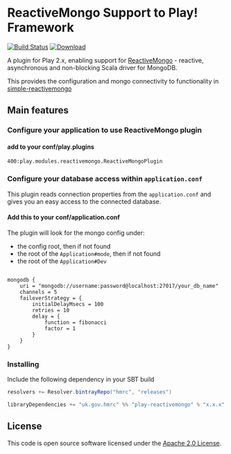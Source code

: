 # ReactiveMongo Support to Play! Framework

[![Build Status](https://travis-ci.org/hmrc/Play-ReactiveMongo.svg?branch=master)](https://travis-ci.org/hmrc/Play-ReactiveMongo) [ ![Download](https://api.bintray.com/packages/hmrc/releases/play-reactivemongo/images/download.svg) ](https://bintray.com/hmrc/releases/play-reactivemongo/_latestVersion)

A plugin for Play 2.x, enabling support for [ReactiveMongo](http://reactivemongo.org) - reactive, asynchronous and non-blocking Scala driver for MongoDB.

This provides the configuration and mongo connectivity to functionality in [simple-reactivemongo](https://github.com/hmrc/simple-reactivemongo)

## Main features

### Configure your application to use ReactiveMongo plugin

#### add to your conf/play.plugins

``` 
400:play.modules.reactivemongo.ReactiveMongoPlugin
```

### Configure your database access within `application.conf`

This plugin reads connection properties from the `application.conf` and gives you an easy access to the connected database.

#### Add this to your conf/application.conf

The plugin will look for the mongo config under:
 - the config root, then if not found
 - the root of the `Application#mode`, then if not found
 - the root of the `Application#Dev`

```

mongodb {
    uri = "mongodb://username:password@localhost:27017/your_db_name"
    channels = 5
    failoverStrategy = {
        initialDelayMsecs = 100
        retries = 10
        delay = {
            function = fibonacci
            factor = 1
        }
    }
}

```

### Installing

Include the following dependency in your SBT build

```scala
resolvers += Resolver.bintrayRepo("hmrc", "releases")

libraryDependencies += "uk.gov.hmrc" %% "play-reactivemongo" % "x.x.x"
```

## License ##
 
This code is open source software licensed under the [Apache 2.0 License]("http://www.apache.org/licenses/LICENSE-2.0.html").
